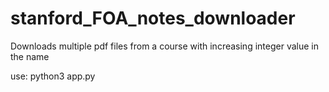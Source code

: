 # stanford_FOA_notes_downloader
Downloads multiple pdf files from a course with increasing integer value in the name

use: python3 app.py
